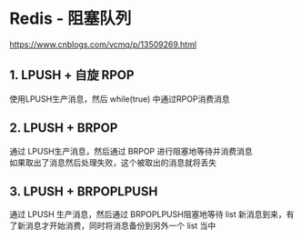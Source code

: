 # Redis - 阻塞队列
https://www.cnblogs.com/vcmq/p/13509269.html

## 1. LPUSH + 自旋 RPOP
使用LPUSH生产消息，然后 while(true) 中通过RPOP消费消息

## 2. LPUSH + BRPOP
通过 LPUSH生产消息，然后通过 BRPOP 进行阻塞地等待并消费消息  
如果取出了消息然后处理失败，这个被取出的消息就将丢失

## 3. LPUSH + BRPOPLPUSH
通过 LPUSH 生产消息，然后通过 BRPOPLPUSH阻塞地等待 list 新消息到来，有了新消息才开始消费，同时将消息备份到另外一个 list 当中